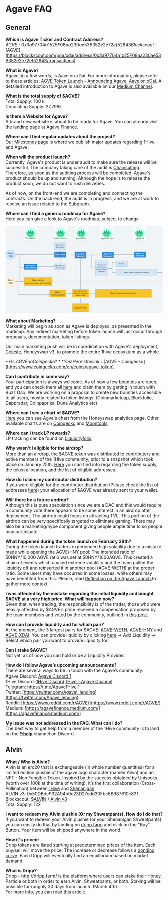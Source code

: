 # Agave FAQ

## General

**Which is Agave Ticker and Contract Address?**  
$AGVE: 0x3a97704a1b25F08aa230ae53B352e2e72ef52843  
Blockscout: [$AGVE](https://blockscout.com/poa/xdai/address/0x3a97704a1b25F08aa230ae53B352e2e72ef52843/transactions)

**What is Agave?**  
Agave, in a few words, is Aave on xDai. For more information, please refer to these articles: [AGVE Token Launch ](https://forum.1hive.org/t/ag-token-launch/2108)- [Announcing Agave, Aave on xDai](https://forum.1hive.org/t/announcing-agaave-aave-on-xdai/1792). A detailed introduction to Agave is also available on our [Medium Channel](https://agavefinance.medium.com/introduction-to-agave-7ea3d9b54f84).

**What is the total supply of $AGVE?**  
Total Supply: 100 k  
Circulating Supply: 27,799k

**Is there a Website for Agave?**  
A brand new website is about to be ready for Agave. You can already visit the landing page at [Agave.Finance](https://agave.finance/).

**Where can I find regular updates about the project?**  
Our [Milestones](https://wiki.1hive.org/projects/milestones) page is where we publish major updates regarding 1Hive and Agave. 

**When will the product launch?**  
Currently, Agave's product is under audit to make sure the release will be successful. The company taking care of the audit is [Chainsulting](https://chainsulting.de/). Therefore, as soon as the auditing process will be completed, Agave's product should be up and running. Although the hope is to release the product soon, we do not want to rush deliveries.

As of now, on the front-end we are completing and connecting the contracts. On the back-end, the audit is in progress, and we are at work to resolve an issue related to the Subgraph.

**Where can I find a generic roadmap for Agave?**  
Here you can give a look to Agave's roadmap, subject to change

![Agave Roadmap](../.gitbook/assets/image0.png)

**What about Marketing?**  
Marketing will begin as soon as Agave is deployed, as presented in the roadmap. Any indirect marketing before token launch will just occur through proposals, documentation, token listings. 

Our main marketing push will be in coordination with Agave's deployment, [Celeste](https://1hive.gitbook.io/celeste/), Honeyswap v3, to promote the entire 1hive ecosystem as a whole.

**Is $AGVE on Coingecko?**  
Yes! Here’s the link: [$AGVE - Coingecko](https://www.coingecko.com/en/coins/agave-token).

**Can I contribute in some way?**  
Your participation is always welcome. As of now a few bounties are open, and you can check them all [here](https://www.notion.so/3e13ef2a5d614a828b684640af2212b4?v=20b21ead637341faa87416b85202b584) and claim them by getting in touch with Buzz Dao. We are working on a proposal to create new bounties accessible to all users, mostly related to token listings. \(Coinmarketcap, Blockfolio, Dappradar, Coinpaprika, Dune Analytics etc\) 

**Where can I see a chart of $AGVE?**  
[Here](https://info.honeyswap.org/token/0x3a97704a1b25f08aa230ae53b352e2e72ef52843) you can see Agve's chart from the Honeyswap analytics page. Other available charts are on [Coingecko](https://www.coingecko.com/en/coins/agave-token) and [Moontools](https://app.moontools.io/pairs/honeyswap/0x0e3e9cceb13c9f8c6faf7a0f00f872d6291630de); 

**Where can I track LP rewards?**  
LP tracking can be found on [Liquidityfolio ](https://www.liquidityfolio.com/)

**Why wasn’t I eligible for the airdrop?**  
More than an airdrop, the $AGVE token was distributed to contributors and active members of the 1Hive community, prior to a snapshot which took place on January 25th. [Here](https://forum.1hive.org/t/agave-contributor-distribution-announcement/2373) you can find info regarding the token supply, the token allocation, and the list of eligible addresses.

**How do I claim my contributor distribution?**  
If you were eligible for the contributor distribution \(Please check the list of addresses [here](https://pastebin.com/hjYcbK1k)\) your allocation of $AGVE was already sent to your wallet.

**Will there be a future airdrop?**  
Although this is pure speculation since we are a DAO and this would require a community vote there appears to be some interest in an airdrop after deployment. The airdrop could focus on attracting TVL. This portion of the airdrop can be very specifically targeted to eliminate gaming. There may also be a marketing/hype component giving people ample time to so people may participate.

**What happened during the token launch on February 28th?**  
During the token launch traders experienced high volatility due to a mistake made while opening the AGVE/HNY pool: The intended ratio of 50HNY/10,000 AGVE ratio was set at 50HNY/1000AGVE. This created a chain of events which caused extreme volatility and the team pulled the liquidity off and reinserted it in another pool \(AGVE-WETH\) at the proper ratio. Some users may have occurred in some losses, while others may have benefited from this. Please, read [Reflection on the Agave Launch ](https://forum.1hive.org/t/reflection-on-the-agave-launch/2517)to gather more context.

**I was affected by the mistake regarding the initial liquidity and bought $AGVE at a very high price. What will happen now?**  
Given that, when trading, the responsibility is of the trader, those who were heavily affected by $AGVE’s price received a compensation proposed by the team members and voted by the community, outlined in [this post](https://forum.1hive.org/t/agave-reparations-proposal/2822). 

**How can I provide liquidity and for which pair?**  
At the moment, the 3 largest pairs for $AGVE: [AGVE-WETH](https://info.honeyswap.org/pair/0xeba7cc57e6f745b8d5cab829e07346c65393d78e), [AGVE-HNY](https://info.honeyswap.org/pair/0x50a4867aee9cafd6ddc84de3ce59df027cb29084) and [AGVE-XDAI](https://info.honeyswap.org/pair/0x0e3e9cceb13c9f8c6faf7a0f00f872d6291630de). You can provide liquidity by clicking [here](https://app.honeyswap.org/#/pool) → Add Liquidity → Select which pair you want to provide liquidity for.

**Can I stake $AGVE?**  
Not yet, as of now you can hold or be a Liquidity Provider.

**How do I follow Agave’s upcoming announcements?**  
There are several ways to be in touch with the Agave’s community:  
Agave Discord: [Agave Discord 1](https://discord.com/channels/816889381737725963/816889382850134027)  
1Hive Discord: [1Hive Discord](https://discord.com/invite/xTZjbRjc8t) [1Hive - Agave Channel](https://discord.com/channels/698287700834517064/813823983120023583)  
Telegram: [https://t.me/Agave1Hive 1](https://t.me/Agave1Hive)  
Twitter: [https://twitter.com/Agave\_lending](https://twitter.com/Agave_lending)  
Reddit: [https://www.reddit.com/r/AGVE/](https://www.reddit.com/r/AGVE/)  
Medium: [https://agavefinance.medium.com/](https://agavefinance.medium.com/)

**My issue was not addressed in the FAQ. What can I do?**  
The best way to get help from a member of the 1Hive community is to land on the [⛈**help**](https://discord.gg/3AjG7XvRJZ) channel on Discord.

## Alvin 

**What / Who is Alvin?**  
Alvin is an erc20 that is exchangeable \(in whole number quantities\) for a limited edition plushie of the agave logo character \(named Alvin\) and an NFT - Non Fungible Token. Inspired by the success obtained by Unisocks \(worth over 100k at the time of writing\), it’s the first collaboration \(Cross-Pollination\) between [1Hive](https://1hive.org/) and [Shenanigan](https://she.energy/).  
ALVIN v3: 0x50DBde932A94b0c23D27cdd30Fbc6B987610c831  
Blockscout: [$ALVIN](https://blockscout.com/poa/xdai/address/0x50DBde932A94b0c23D27cdd30Fbc6B987610c831/transactions) / [Alvin v3](https://info.honeyswap.org/token/0x50dbde932a94b0c23d27cdd30fbc6b987610c831)  
Total Supply: 122

**I want to redeem my Alvin plushie \(Or my Shweatpants\). How do I do that?**  
If you want to redeem your Alvin plushie \(or your Shenanigan Shweatpants\) you can easily do that by landing on [dripp.farm](https://www.dripp.farm/) and click on the "Buy" Button. Your item will be shipped anywhere in the world.

**How it's priced:**   
Dripp tokens are listed starting at predetermined prices of the item. Each buy/sell will move the price. The increase or decrease follows a [bonding curve](https://blog.relevant.community/bonding-curves-in-depth-intuition-parametrization-d3905a681e0a). Each Dripp will eventually find an equilibrium based on market demand.

**What is Dripp?**  
Dripp - [http://dripp.farm/ ](http://dripp.farm/)is the platform where users can stake their Honey, Particle or both in order to earn Alvin, Shweatpants, or both. Staking will be possible for roughly 30 days from launch. \(March 4th\)  
For more info, you can read [this ](https://medium.com/frst/money-laundry-the-rise-of-the-crypto-sock-market-f979aafc3796)article.

